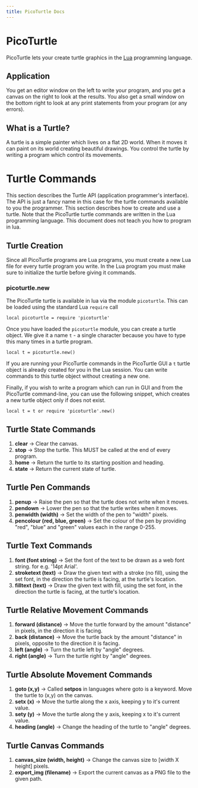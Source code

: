 ```yaml
---
title: PicoTurtle Docs
---
```


# PicoTurtle

PicoTurtle lets your create turtle graphics in the [Lua](https://lua.org) programming language.

## Application
You get an editor window on the left to write your program, and you get a canvas on the right to look at the results.
You also get a small window on the bottom right to look at any print statements from your program (or any errors).

## What is a Turtle?
A turtle is a simple painter which lives on a flat 2D world. When it moves it can paint on its world creating beautiful drawings. 
You control the turtle by writing a program which control its movements. 

# Turtle Commands

This section describes the Turtle API (application programmer's interface). The API is just a fancy name in this case for
the turtle commands available to you the programmer. This section describes how to create and use a turtle. Note that the
PicoTurtle turtle commands are written in the Lua programming language. This document does not teach you how to program in
lua.

## Turtle Creation

Since all PicoTurtle programs are Lua programs, you must create a new Lua file for every turtle program you write.
In the Lua program you must make sure to initialize the turtle before giving it commands.

### picoturtle.new

The PicoTurtle turtle is available in lua via the module `picoturtle`. This can be loaded using the standard
Lua `require` call

```
local picoturtle = require 'picoturtle'
```

Once you have loaded the `picoturtle` module, you can create a turtle object. We give it a name `t` - a single character
because you have to type this many times in a turtle program.

```
local t = picoturtle.new()
```

If you are running your PicoTurtle commands in the PicoTurtle GUI a `t` turtle object is already created for you in the Lua session. 
You can write commands to this turtle object without creating a new one.

Finally, if you wish to write a program which can run in GUI and from the PicoTurtle command-line,
you can use the following snippet, which creates a new turtle object only if does not exist.

```
local t = t or require 'picoturtle'.new()
```

## Turtle State Commands
1. **clear** -> Clear the canvas.
1. **stop** -> Stop the turtle. This MUST be called at the end of every program.
1. **home** -> Return the turtle to its starting position and heading.
1. **state** -> Return the current state of turtle.

## Turtle Pen Commands
1. **penup** -> Raise the pen so that the turtle does not write when it moves.
1. **pendown** -> Lower the pen so that the turtle writes when it moves.
1. **penwidth (width)** -> Set the width of the pen to "width" pixels.
1. **pencolour (red, blue, green)** -> Set the colour of the pen by providing "red", "blue" and "green" values each in the range 0-255.

## Turtle Text Commands
1. **font (font string)** -> Set the font of the text to be drawn as a web font string. for e.g. '14pt Arial'.
1. **stroketext (text)** -> Draw the given text with a stroke (no fill), using the set font, in the direction the turtle is facing, at the turtle's location.
1. **filltext (text)** -> Draw the given text with fill, using the set font, in the direction the turtle is facing, at the turtle's location.

## Turtle Relative Movement Commands
1. **forward (distance)** -> Move the turtle forward by the amount "distance" in pixels, in the direction it is facing.
1. **back (distance)** -> Move the turtle back by the amount "distance" in pixels, opposite to the direction it is facing.
1. **left (angle)** -> Turn the turtle left by "angle" degrees.
1. **right (angle)** -> Turn the turtle right by "angle" degrees.

## Turtle Absolute Movement Commands
1. **goto (x,y)** -> Called **setpos** in languages where goto is a keyword. Move the turtle to (x,y) on the canvas.
1. **setx (x)** -> Move the turtle along the x axis, keeping y to it's current value.
1. **sety (y)** -> Move the turtle along the y axis, keeping x to it's current value.
1. **heading (angle)** -> Change the heading of the turtle to "angle" degrees.

## Turtle Canvas Commands
1. **canvas_size (width, height)** -> Change the canvas size to [width X height] pixels.
1. **export_img (filename)** -> Export the current canvas as a PNG file to the given path.